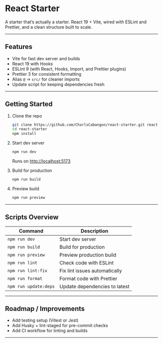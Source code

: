# React Starter

A starter that’s actually a starter. React 19 + Vite, wired with ESLint and Prettier, and a clean structure built to scale. 

---

## Features

- Vite for fast dev server and builds  
- React 19 with Hooks  
- ESLint 9 (with React, Hooks, Import, and Prettier plugins)  
- Prettier 3 for consistent formatting  
- Alias `@` → `src/` for cleaner imports  
- Update script for keeping dependencies fresh  

---

## Getting Started

1. Clone the repo  
   ```bash
   git clone https://github.com/CharlsCabangon/react-starter.git react-starter
   cd react-starter
   npm install
   ```

2. Start dev server  
   ```bash
   npm run dev
   ```
   Runs on [http://localhost:5173](http://localhost:5173)

3. Build for production  
   ```bash
   npm run build
   ```

4. Preview build  
   ```bash
   npm run preview
   ```

---

## Scripts Overview

| Command            | Description                        |
| ------------------ | ---------------------------------- |
| `npm run dev`      | Start dev server                   |
| `npm run build`    | Build for production               |
| `npm run preview`  | Preview production build           |
| `npm run lint`     | Check code with ESLint             |
| `npm run lint:fix` | Fix lint issues automatically      |
| `npm run format`   | Format code with Prettier          |
| `npm run update:deps` | Update dependencies to latest   |

---

## Roadmap / Improvements

- Add testing setup (Vitest or Jest)  
- Add Husky + lint-staged for pre-commit checks  
- Add CI workflow for linting and builds  

---